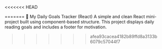 <<<<<<< HEAD

=======
📘 My Daily Goals Tracker (React)
A simple and clean React mini-project built using component-based structure.
This project displays daily reading goals and includes a footer for motivation.
>>>>>>> afea93cacea4182b89ffd8a3133b6079c57044f7
